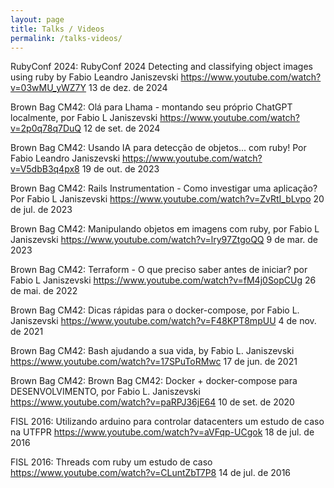 ```yaml
---
layout: page
title: Talks / Videos
permalink: /talks-videos/
---
```


RubyConf 2024:
RubyConf 2024 Detecting and classifying object images using ruby by Fabio Leandro Janiszevski
https://www.youtube.com/watch?v=03wMU_yWZ7Y
13 de dez. de 2024

Brown Bag CM42:
Olá para Lhama - montando seu próprio ChatGPT localmente, por Fabio L Janiszevski
https://www.youtube.com/watch?v=2p0q78q7DuQ
12 de set. de 2024

Brown Bag CM42:
Usando IA para detecção de objetos... com ruby! Por Fabio Leandro Janiszevski
https://www.youtube.com/watch?v=V5dbB3q4px8
19 de out. de 2023

Brown Bag CM42:
Rails Instrumentation - Como investigar uma aplicação? Por Fabio L Janiszevski
https://www.youtube.com/watch?v=ZvRtI_bLvpo
20 de jul. de 2023

Brown Bag CM42:
Manipulando objetos em imagens com ruby, por Fabio L Janiszevski
https://www.youtube.com/watch?v=lry97ZtgoQQ
9 de mar. de 2023

Brown Bag CM42:
Terraform - O que preciso saber antes de iniciar? por Fabio L Janiszevski
https://www.youtube.com/watch?v=fM4j0SopCUg
26 de mai. de 2022

Brown Bag CM42:
Dicas rápidas para o docker-compose, por Fabio L. Janiszevski
https://www.youtube.com/watch?v=F48KPT8mpUU
4 de nov. de 2021

Brown Bag CM42:
Bash ajudando a sua vida, by Fabio L. Janiszevski
https://www.youtube.com/watch?v=17SPuToRMwc
17 de jun. de 2021

Brown Bag CM42:
Brown Bag CM42: Docker + docker-compose para DESENVOLVIMENTO, por Fabio L. Janiszevski
https://www.youtube.com/watch?v=paRPJ36jE64
10 de set. de 2020

FISL 2016:
Utilizando arduino para controlar datacenters um estudo de caso na UTFPR
https://www.youtube.com/watch?v=aVFqp-UCgok
18 de jul. de 2016

FISL 2016:
Threads com ruby um estudo de caso
https://www.youtube.com/watch?v=CLuntZbT7P8
14 de jul. de 2016

